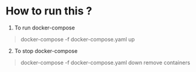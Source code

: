 # How to run this ?

1. To run docker-compose

> docker-compose -f docker-compose.yaml up

2. To stop docker-compose

> docker-compose -f docker-compose.yaml down remove containers
